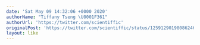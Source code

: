 ```yaml
---
date: 'Sat May 09 14:32:06 +0000 2020'
authorName: "Tiffany Tseng \U0001F361"
authorUrl: 'https://twitter.com/scientiffic'
originalPost: 'https://twitter.com/scientiffic/status/1259129019808624640'
layout: like
---
```

